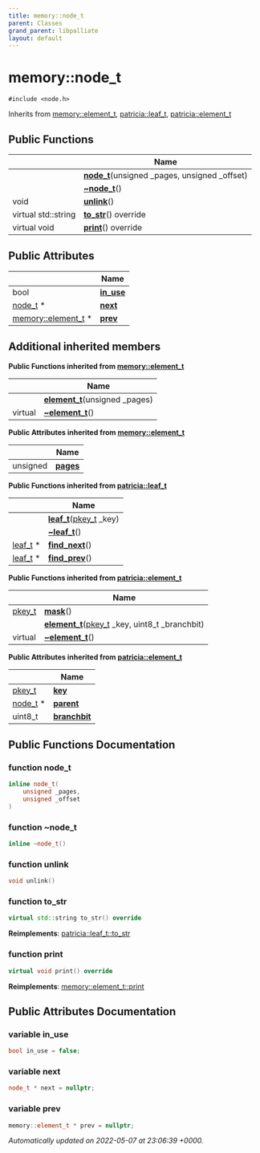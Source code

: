 ```yaml
---
title: memory::node_t
parent: Classes
grand_parent: libpalliate
layout: default
---
```


# memory::node_t






`#include <node.h>`

Inherits from [memory::element_t](/libpalliate/generated/Classes/structmemory_1_1element__t), [patricia::leaf_t](/libpalliate/generated/Classes/structpatricia_1_1leaf__t), [patricia::element_t](/libpalliate/generated/Classes/structpatricia_1_1element__t)

## Public Functions

|                | Name           |
| -------------- | -------------- |
| | **[node_t](/libpalliate/generated/Classes/structmemory_1_1node__t#function-node-t)**(unsigned _pages, unsigned _offset) |
| | **[~node_t](/libpalliate/generated/Classes/structmemory_1_1node__t#function-~node-t)**() |
| void | **[unlink](/libpalliate/generated/Classes/structmemory_1_1node__t#function-unlink)**() |
| virtual std::string | **[to_str](/libpalliate/generated/Classes/structmemory_1_1node__t#function-to-str)**() override |
| virtual void | **[print](/libpalliate/generated/Classes/structmemory_1_1node__t#function-print)**() override |

## Public Attributes

|                | Name           |
| -------------- | -------------- |
| bool | **[in_use](/libpalliate/generated/Classes/structmemory_1_1node__t#variable-in-use)**  |
| [node_t](/libpalliate/generated/Classes/structmemory_1_1node__t) * | **[next](/libpalliate/generated/Classes/structmemory_1_1node__t#variable-next)**  |
| [memory::element_t](/libpalliate/generated/Classes/structmemory_1_1element__t) * | **[prev](/libpalliate/generated/Classes/structmemory_1_1node__t#variable-prev)**  |

## Additional inherited members

**Public Functions inherited from [memory::element_t](/libpalliate/generated/Classes/structmemory_1_1element__t)**

|                | Name           |
| -------------- | -------------- |
| | **[element_t](/libpalliate/generated/Classes/structmemory_1_1element__t#function-element-t)**(unsigned _pages) |
| virtual | **[~element_t](/libpalliate/generated/Classes/structmemory_1_1element__t#function-~element-t)**() |

**Public Attributes inherited from [memory::element_t](/libpalliate/generated/Classes/structmemory_1_1element__t)**

|                | Name           |
| -------------- | -------------- |
| unsigned | **[pages](/libpalliate/generated/Classes/structmemory_1_1element__t#variable-pages)**  |

**Public Functions inherited from [patricia::leaf_t](/libpalliate/generated/Classes/structpatricia_1_1leaf__t)**

|                | Name           |
| -------------- | -------------- |
| | **[leaf_t](/libpalliate/generated/Classes/structpatricia_1_1leaf__t#function-leaf-t)**([pkey_t](/libpalliate/generated/Files/patricia_8h#using-pkey-t) _key) |
| | **[~leaf_t](/libpalliate/generated/Classes/structpatricia_1_1leaf__t#function-~leaf-t)**() |
| [leaf_t](/libpalliate/generated/Classes/structpatricia_1_1leaf__t) * | **[find_next](/libpalliate/generated/Classes/structpatricia_1_1leaf__t#function-find-next)**() |
| [leaf_t](/libpalliate/generated/Classes/structpatricia_1_1leaf__t) * | **[find_prev](/libpalliate/generated/Classes/structpatricia_1_1leaf__t#function-find-prev)**() |

**Public Functions inherited from [patricia::element_t](/libpalliate/generated/Classes/structpatricia_1_1element__t)**

|                | Name           |
| -------------- | -------------- |
| [pkey_t](/libpalliate/generated/Files/patricia_8h#using-pkey-t) | **[mask](/libpalliate/generated/Classes/structpatricia_1_1element__t#function-mask)**() |
| | **[element_t](/libpalliate/generated/Classes/structpatricia_1_1element__t#function-element-t)**([pkey_t](/libpalliate/generated/Files/patricia_8h#using-pkey-t) _key, uint8_t _branchbit) |
| virtual | **[~element_t](/libpalliate/generated/Classes/structpatricia_1_1element__t#function-~element-t)**() |

**Public Attributes inherited from [patricia::element_t](/libpalliate/generated/Classes/structpatricia_1_1element__t)**

|                | Name           |
| -------------- | -------------- |
| [pkey_t](/libpalliate/generated/Files/patricia_8h#using-pkey-t) | **[key](/libpalliate/generated/Classes/structpatricia_1_1element__t#variable-key)**  |
| [node_t](/libpalliate/generated/Classes/structpatricia_1_1node__t) * | **[parent](/libpalliate/generated/Classes/structpatricia_1_1element__t#variable-parent)**  |
| uint8_t | **[branchbit](/libpalliate/generated/Classes/structpatricia_1_1element__t#variable-branchbit)**  |


## Public Functions Documentation

### function node_t

```cpp
inline node_t(
    unsigned _pages,
    unsigned _offset
)
```


### function ~node_t

```cpp
inline ~node_t()
```


### function unlink

```cpp
void unlink()
```


### function to_str

```cpp
virtual std::string to_str() override
```


**Reimplements**: [patricia::leaf_t::to_str](/libpalliate/generated/Classes/structpatricia_1_1leaf__t#function-to-str)


### function print

```cpp
virtual void print() override
```


**Reimplements**: [memory::element_t::print](/libpalliate/generated/Classes/structmemory_1_1element__t#function-print)


## Public Attributes Documentation

### variable in_use

```cpp
bool in_use = false;
```


### variable next

```cpp
node_t * next = nullptr;
```


### variable prev

```cpp
memory::element_t * prev = nullptr;
```



_Automatically updated on 2022-05-07 at 23:06:39 +0000._